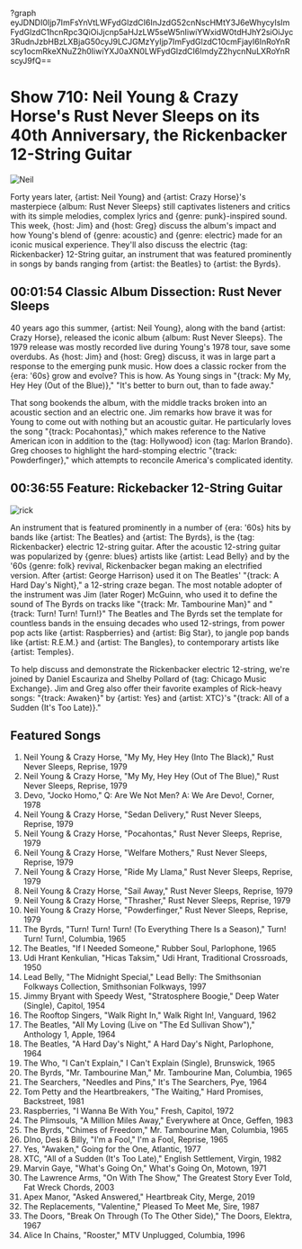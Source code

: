 ?graph eyJDNDI0Ijp7ImFsYnVtLWFydGlzdCI6InJzdG52cnNscHMtY3J6eWhycyIsImFydGlzdC1hcnRpc3QiOiJjcnp5aHJzLW5seW5nIiwiYWxidW0tdHJhY2siOiJyc3RudnJzbHBzLXBjaG50cyJ9LCJGMzYyIjp7ImFydGlzdC10cmFjayI6InRoYnRscy1ocmRkeXNuZ2h0IiwiYXJ0aXN0LWFydGlzdCI6ImdyZ2hycnNuLXRoYnRscyJ9fQ==

# Show 710: Neil Young & Crazy Horse's Rust Never Sleeps on its 40th Anniversary, the Rickenbacker 12-String Guitar

![Neil](https://sound-images.s3.amazonaws.com/images/2019/rust_never_sleeps.png)

Forty years later, {artist: Neil Young} and {artist: Crazy Horse}'s masterpiece {album: Rust Never Sleeps} still captivates listeners and critics with its simple melodies, complex lyrics and {genre: punk}-inspired sound. This week, {host: Jim} and {host: Greg} discuss the album's impact and how Young's blend of {genre: acoustic} and {genre: electric} made for an iconic musical experience. They'll also discuss the electric {tag: Rickenbacker} 12-String guitar, an instrument that was featured prominently in songs by bands ranging from {artist: the Beatles} to {artist: the Byrds}.



## 00:01:54 Classic Album Dissection: Rust Never Sleeps

40 years ago this summer, {artist: Neil Young}, along with the band {artist: Crazy Horse}, released the iconic album {album: Rust Never Sleeps}. The 1979 release was mostly recorded live during Young's 1978 tour, save some overdubs. As {host: Jim} and {host: Greg} discuss, it was in large part a response to the emerging punk music. How does a classic rocker from the {era: '60s} grow and evolve? This is how. As Young sings in "{track: My My, Hey Hey (Out of the Blue)}," "It's better to burn out, than to fade away."

That song bookends the album, with the middle tracks broken into an acoustic section and an electric one. Jim remarks how brave it was for Young to come out with nothing but an acoustic guitar. He particularly loves the song "{track: Pocahontas}," which makes reference to the Native American icon in addition to the {tag: Hollywood} icon {tag: Marlon Brando}. Greg chooses to highlight the hard-stomping electric "{track: Powderfinger}," which attempts to reconcile America's complicated identity.


## 00:36:55 Feature: Rickebacker 12-String Guitar
![rick](https://sound-images.s3.amazonaws.com/images/2019/rickenbacker_web.jpeg)

An instrument that is featured prominently in a number of {era: '60s} hits by bands like {artist: The Beatles} and {artist: The Byrds}, is the {tag: Rickenbacker} electric 12-string guitar. After the acoustic 12-string guitar was popularized by {genre: blues} artists like {artist: Lead Belly} and by the '60s {genre: folk} revival, Rickenbacker began making an electrified version. After {artist: George Harrison} used it on The Beatles' "{track: A Hard Day's Night}," a 12-string craze began. The most notable adopter of the instrument was Jim (later Roger) McGuinn, who used it to define the sound of The Byrds on tracks like "{track: Mr. Tambourine Man}" and "{track: Turn! Turn! Turn!}" The Beatles and The Byrds set the template for countless bands in the ensuing decades who used 12-strings, from power pop acts like {artist: Raspberries} and {artist: Big Star}, to jangle pop bands like {artist: R.E.M.} and {artist: The Bangles}, to contemporary artists like {artist: Temples}.

To help discuss and demonstrate the Rickenbacker electric 12-string, we're joined by Daniel Escauriza and Shelby Pollard of {tag: Chicago Music Exchange}. Jim and Greg also offer their favorite examples of Rick-heavy songs: "{track: Awaken}" by {artist: Yes} and {artist: XTC}'s "{track: All of a Sudden (It's Too Late)}."



## Featured Songs
1. Neil Young & Crazy Horse, "My My, Hey Hey (Into The Black)," Rust Never Sleeps, Reprise, 1979
1. Neil Young & Crazy Horse, "My My, Hey Hey (Out of The Blue)," Rust Never Sleeps, Reprise, 1979
1. Devo, "Jocko Homo," Q: Are We Not Men? A: We Are Devo!, Corner, 1978
1. Neil Young & Crazy Horse, "Sedan Delivery," Rust Never Sleeps, Reprise, 1979
1. Neil Young & Crazy Horse, "Pocahontas," Rust Never Sleeps, Reprise, 1979
1. Neil Young & Crazy Horse, "Welfare Mothers," Rust Never Sleeps, Reprise, 1979
1. Neil Young & Crazy Horse, "Ride My Llama," Rust Never Sleeps, Reprise, 1979
1. Neil Young & Crazy Horse, "Sail Away," Rust Never Sleeps, Reprise, 1979
1. Neil Young & Crazy Horse, "Thrasher," Rust Never Sleeps, Reprise, 1979
1. Neil Young & Crazy Horse, "Powderfinger," Rust Never Sleeps, Reprise, 1979
1. The Byrds, "Turn! Turn! Turn! (To Everything There Is a Season)," Turn! Turn! Turn!, Columbia, 1965
1. The Beatles, "If I Needed Someone," Rubber Soul, Parlophone, 1965
1. Udi Hrant Kenkulian, "Hicas Taksim," Udi Hrant, Traditional Crossroads, 1950
1. Lead Belly, "The Midnight Special," Lead Belly: The Smithsonian Folkways Collection, Smithsonian Folkways, 1997
1. Jimmy Bryant with Speedy West, "Stratosphere Boogie," Deep Water (Single), Capitol, 1954
1. The Rooftop Singers, "Walk Right In," Walk Right In!, Vanguard, 1962
1. The Beatles, "All My Loving (Live on "The Ed Sullivan Show")," Anthology 1, Apple, 1964
1. The Beatles, "A Hard Day's Night," A Hard Day's Night, Parlophone, 1964
1. The Who, "I Can't Explain," I Can't Explain (Single), Brunswick, 1965
1. The Byrds, "Mr. Tambourine Man," Mr. Tambourine Man, Columbia, 1965
1. The Searchers, "Needles and Pins," It's The Searchers, Pye, 1964
1. Tom Petty and the Heartbreakers, "The Waiting," Hard Promises, Backstreet, 1981
1. Raspberries, "I Wanna Be With You," Fresh, Capitol, 1972
1. The Plimsouls, "A Million Miles Away," Everywhere at Once, Geffen, 1983
1. The Byrds, "Chimes of Freedom," Mr. Tambourine Man, Columbia, 1965
1. DIno, Desi & Billy, "I'm a Fool," I'm a Fool, Reprise, 1965
1. Yes, "Awaken," Going for the One, Atlantic, 1977
1. XTC, "All of a Sudden (It's Too Late)," English Settlement, Virgin, 1982
1. Marvin Gaye, "What's Going On," What's Going On, Motown, 1971
1. The Lawrence Arms, "On With The Show," The Greatest Story Ever Told, Fat Wreck Chords, 2003
1. Apex Manor, "Asked Answered," Heartbreak City, Merge, 2019
1. The Replacements, "Valentine," Pleased To Meet Me, Sire, 1987
1. The Doors, "Break On Through (To The Other Side)," The Doors, Elektra, 1967
1. Alice In Chains, "Rooster," MTV Unplugged, Columbia, 1996


